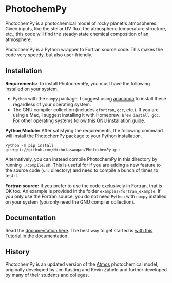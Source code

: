 # PhotochemPy
PhotochemPy is a photochemical model of rocky planet's atmospheres. Given inputs, like the stellar UV flux, the atmospheric temperature structure, etc., this code will find the steady-state chemical composition of an atmosphere.

PhotochemPy is a Python wrapper to Fortran source code. This makes the code very speedy, but also user-friendly.

## Installation

**Requirements:**
To install PhotochemPy, you must have the following installed on your system.
- `Python` with the `numpy` package. I suggest using [anaconda](https://www.anaconda.com/) to install these regardless of your operating system.
- The GNU compiler collection (includes `gfortran`, `gcc`, etc.). If you are using a Mac, I suggest installing it with Homebrew: `brew install gcc`. For other operating systems [follow this GNU installation guide](https://gcc.gnu.org/install/binaries.html).

**Python Module:** After satisfying the requirements, the following command will install the PhotochemPy package to your Python installation.

`Python -m pip install git+git://github.com/Nicholaswogan/PhotochemPy.git`

Alternatively, you can instead compile PhotochemPy in this directory by running `./compile.sh`. This is useful for if you are adding a new feature to the source code (`src` directory) and need to compile a bunch of times to test it.

**Fortran source:** If you prefer to use the code exclusively in Fortran, that is OK too. An example is provided in the folder `examples/fortran_example`. If you only use the Fortran source, you do not need `Python` with `numpy` installed on your system (you only need the GNU compiler collection).

## Documentation
Read the [documentation here](https://photochempy.readthedocs.io/en/latest/). The best way to get started is [with this Tutorial in the documentation](https://photochempy.readthedocs.io/en/latest/Tutorial.html).

## History
PhotochemPy is an updated version of the [Atmos](https://github.com/VirtualPlanetaryLaboratory/atmos) photochemical model, originally developed by Jim Kasting and Kevin Zahnle and further developed by many of their students and colleges.

